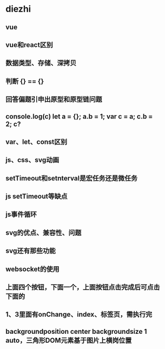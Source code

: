 # diezhi

## vue

## vue和react区别

## 数据类型、存储、深拷贝

## 判断 {} == {}

## 回答偏题引申出原型和原型链问题

## console.log(c) let a = {}; a.b = 1; var c = a; c.b = 2; c?

## var、let、const区别

## js、css、svg动画

## setTimeout和setnterval是宏任务还是微任务

## js setTimeout等缺点

## js事件循环

## svg的优点、兼容性、问题

## svg还有那些功能

## websocket的使用

## 上面四个按钮，下面一个，上面按钮点击完成后可点击下面的

## 1、3里面有onChange、index、标签页，需执行完

## backgroundposition center backgroundsize 1 auto，三角形DOM元素基于图片上横岗位置